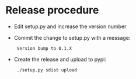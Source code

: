 # Release procedure

 * Edit setup.py and increase the version number
 * Commit the change to setup.py with a message:

        Version bump to 0.1.X
 * Create the release and upload to pypi:

        ./setup.py sdist upload
